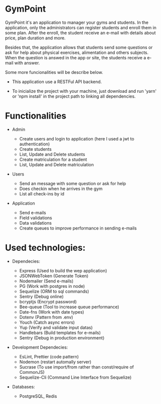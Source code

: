 # GymPoint

GymPoint it's an application to manager your gyms and students. 
In the application, only the administrators can register students and enroll them in some plan. After the enroll, the student receive an e-mail with details about price, plan duration and more.

Besides that, the application allows that students send some questions or ask for help about physical exercises, alimentation and others subjects. When the question is answed in the app or site, the students receive a e-mail with answer.

Some more funcionalities will be describe below.

* This application use a RESTFul API backend.

* To inicialize the project with your machine, just download and run 'yarn' or 'npm install' in the project path to linking all dependencies.

# Functionalities
  * Admin
    - Create users and login to application (here I used a jwt to authentication)
    - Create students
    - List, Update and Delete students
    - Create matriculation for a student
    - List, Update and Delete matriculation
    
  * Users
    - Send an message with some question or ask for help
    - Does checkin when he arrives in the gym
    - List all check-ins by id
    
  * Application
    - Send e-mails
    - Field validations
    - Data validations
    - Create queues to improve performance in sending e-mails

# Used technologies:

* Dependecies:
  - Express (Used to build the wep application)
  - JSONWebToken (Generate Token)
  - Nodemailer (Send e-mails)
  - PG (Work with postgres in node)
  - Sequelize (ORM to sql commands)
  - Sentry (Debug online)
  - bcryptjs (Encrypt password)
  - Bee-queue (Tool to increase queue performance)
  - Date-fns (Work with date types)
  - Dotenv (Pattern from .env)
  - Youch (Catch async errors)
  - Yup (Verify and validate input datas)
  - Handlebars (Build templates for e-mails)
  - Sentry (Debug in production environment)

* Development Dependecies: 
  - EsLint, Prettier (code pattern)
  - Nodemon (restart automally server)
  - Sucrase (To use import/from rather than const/require of CommonJS)
  - Sequelize-Cli (Command Line Interface from Sequelize)

* Databases:
  - PostgreSQL, Redis

